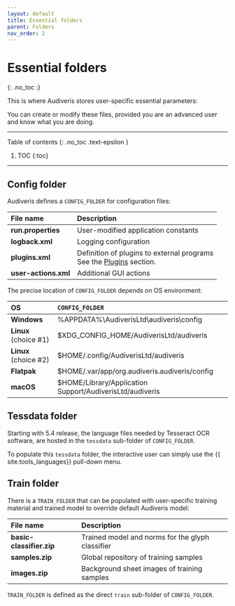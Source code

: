 ```yaml
---
layout: default
title: Essential folders
parent: Folders
nav_order: 2
---
```

# Essential folders
{: .no_toc :}

This is where Audiveris stores user-specific essential parameters:

You can create or modify these files, provided you are an advanced user and
know what you are doing.

---
Table of contents
{: .no_toc .text-epsilon }
1. TOC
{:toc}
---

## Config folder

Audiveris defines a `CONFIG_FOLDER` for configuration files:

| File name | Description |
| :--- | :--- |
| **run.properties** | User-modified application constants |
| **logback.xml** | Logging configuration |
| **plugins.xml** | Definition of plugins to external programs <br> See the [Plugins](../../guides/advanced/plugins.md) section. |
| **user-actions.xml** | Additional GUI actions |

The precise location of `CONFIG_FOLDER` depends on OS environment:

|  OS | `CONFIG_FOLDER` |
| :--- | :--- |
| **Windows** | %APPDATA%\\AudiverisLtd\\audiveris\\config |
| **Linux** (choice #1)| $XDG_CONFIG_HOME/AudiverisLtd/audiveris |
| **Linux** (choice #2)| $HOME/.config/AudiverisLtd/audiveris |
| **Flatpak** | $HOME/.var/app/org.audiveris.audiveris/config |
| **macOS** | $HOME/Library/Application Support/AudiverisLtd/audiveris |

## Tessdata folder

Starting with 5.4 release, the language files needed by Tesseract OCR software,
are hosted in the `tessdata` sub-folder of `CONFIG_FOLDER`.

To populate this `tessdata` folder, the interactive user can simply use the 
{{ site.tools_languages}} pull-down menu.

## Train folder

There is a `TRAIN_FOLDER` that can be populated with user-specific training
material and trained model to override default Audiveris model:

| File name | Description |
| :--- | :--- |
| **basic-classifier.zip** | Trained model and norms for the glyph classifier |
| **samples.zip** | Global repository of training samples |
| **images.zip** | Background sheet images of training samples |

``TRAIN_FOLDER`` is defined as the direct `train` sub-folder of `CONFIG_FOLDER`.

